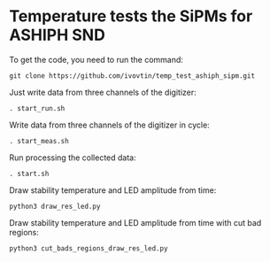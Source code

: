# Temperature tests the SiPMs for ASHIPH SND

To get the code, you need to run the command: <br />
```
git clone https://github.com/ivovtin/temp_test_ashiph_sipm.git
```

Just write data from three channels of the digitizer: <br />
```
. start_run.sh
```

Write data from three channels of the digitizer in cycle: <br />
```
. start_meas.sh
```

Run processing the collected data: <br />
```
. start.sh
```

Draw stability temperature and LED amplitude from time: <br />
```
python3 draw_res_led.py
```

Draw stability temperature and LED amplitude from time with cut bad regions: <br />
```
python3 cut_bads_regions_draw_res_led.py
```